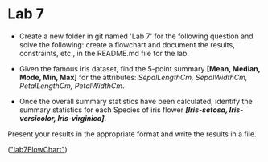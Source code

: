 # Lab 7
* Create a new folder in git named 'Lab 7' for the following question and solve the following: create a flowchart and document the results, constraints, etc., in the README.md file for the lab.

* Given the famous iris dataset, find the 5-point summary **[Mean, Median, Mode, Min, Max]** for the attributes: *SepalLengthCm, SepalWidthCm, PetalLengthCm, PetalWidthCm*.

* Once the overall summary statistics have been calculated, identify the summary statistics for each Species of iris flower ***[Iris-setosa, Iris-versicolor, Iris-virginica]***.

Present your results in the appropriate format and write the results in a file.

(["lab7FlowChart"](https://drive.google.com/file/d/1wv05CTph_lROHBI9I7CAGWqEScCUNpoL/view?usp=share_link))
